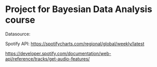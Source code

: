 # Project for Bayesian Data Analysis course

Datasource: 

Spotify API:
https://spotifycharts.com/regional/global/weekly/latest

https://developer.spotify.com/documentation/web-api/reference/tracks/get-audio-features/
